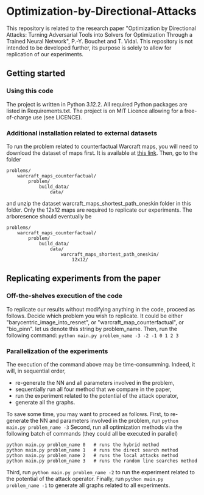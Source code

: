 # Optimization-by-Directional-Attacks
This repository is related to the research paper "Optimization by Directional Attacks: Turning Adversarial Tools into Solvers for Optimization Through a Trained Neural Network", P.-Y. Bouchet and T. Vidal.
This repository is not intended to be developed further, its purpose is solely to allow for replication of our experiments.



## Getting started

### Using this code
The project is written in Python 3.12.2. All required Python packages are listed in Requirements.txt. The project is on MIT Licence allowing for a free-of-charge use (see LICENCE).


### Additional installation related to external datasets
To run the problem related to counterfactual Warcraft maps, you will need to download the dataset of maps first. It is available at [this link](https://edmond.mpg.de/dataset.xhtml?persistentId=doi:10.17617/3.YJCQ5S). Then, go to the folder
```
problems/
	warcraft_maps_counterfactual/
		problem/
			build_data/
				data/
```
and unzip the dataset warcraft_maps_shortest_path_oneskin folder in this folder. Only the 12x12 maps are required to replicate our experiments. The arboresence should eventually be
```
problems/
	warcraft_maps_counterfactual/
		problem/
			build_data/
				data/
					warcraft_maps_shortest_path_oneskin/
						12x12/
```



## Replicating experiments from the paper

### Off-the-shelves execution of the code
To replicate our results without modifying anything in the code, proceed as follows. Decide which problem you wish to replicate. It could be either "barycentric_image_into_resnet", or "warcraft_map_counterfactual", or "bio_pinn". let us denote this string by problem_name. Then, run the following command:
```python main.py problem_name -3 -2 -1 0 1 2 3```


### Parallelization of the experiments
The execution of the command above may be time-consumming. Indeed, it will, in sequential order,
- re-generate the NN and all parameters involved in the problem,
- sequentially run all four method that we compare in the paper,
- run the experiment related to the potential of the attack operator,
- generate all the graphs.

To save some time, you may want to proceed as follows.
First, to re-generate the NN and parameters involved in the problem, run
```python main.py problem_name -3```
Second, run all optimization methods via the following batch of commands (they could all be executed in parallel)
```
python main.py problem_name 0   # runs the hybrid method
python main.py problem_name 1   # runs the direct search method
python main.py problem_name 2   # runs the local attacks method
python main.py problem_name 3   # runs the random line searches method
```
Third, run
```python main.py problem_name -2```
to run the experiment related to the potential of the attack operator. Finally, run
```python main.py problem_name -1```
to generate all graphs related to all experiments.
